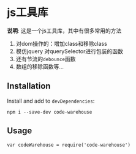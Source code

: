 # js工具库
**说明**:
这是一个js工具库，其中有很多常用的方法
1. 对dom操作的：增加class和移除class
2. 模仿jquery 对querySelector进行包装的函数
3. 还有节流的`debounce`函数
4. 数组的移除函数等...

## Installation

Install and add to `devDependencies`:

```
npm i --save-dev code-warehouse
```

## Usage

```
var codeWarehouse = require('code-warehouse')
```
